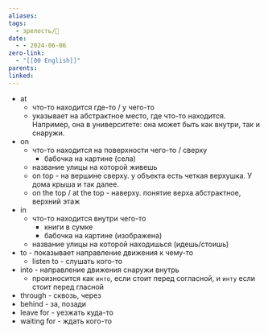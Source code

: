 ```yaml
---
aliases: 
tags:
  - зрелость/🌱
date:
  - - 2024-06-06
zero-link:
  - "[[00 English]]"
parents: 
linked:
---
```

- at 
	- что-то находится где-то / у чего-то
	- указывает на абстрактное место, где что-то находится. Например, она в университете: она может быть как внутри, так и снаружи.
- on
	- что-то находится на поверхности чего-то / сверху
		- бабочка на картине (села)
	- название улицы на которой живешь
	- on top - на вершине сверху. у объекта есть четкая верхушка. У дома крыша и так далее.
	- on the top / at the top - наверху. понятие верха абстрактное, верхний этаж
- in
	- что-то находится внутри чего-то
		- книги в сумке
		- бабочка на картине (изображена)
	- название улицы на которой находишься (идешь/стоишь)
- to - показывает направление движения к чему-то
	- listen to - слушать кого-то
- into - направление движения снаружи внутрь
	- произносится как `инто`, если стоит перед согласной, и `инту` если стоит перед гласной
- through - сквозь, через
- behind - за, позади
- leave for - уезжать куда-то
- waiting for - ждать кого-то